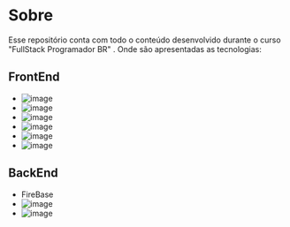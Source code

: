 # Sobre

Esse repositório conta com todo o conteúdo desenvolvido durante o curso "FullStack Programador BR" . Onde são apresentadas as tecnologias:

## FrontEnd

- ![image](https://img.shields.io/badge/HTML5-E34F26?style=for-the-badge&logo=html5&logoColor=white) <br>
- ![image](https://img.shields.io/badge/CSS3-1572B6?style=for-the-badge&logo=css3&logoColor=white) <br>
- ![image](https://img.shields.io/badge/JavaScript-323330?style=for-the-badge&logo=javascript&logoColor=F7DF1E) <br>
- ![image](https://img.shields.io/badge/jQuery-0769AD?style=for-the-badge&logo=jquery&logoColor=white) <br>
- ![image](https://img.shields.io/badge/Bootstrap-563D7C?style=for-the-badge&logo=bootstrap&logoColor=white)<br>
- ![image](https://img.shields.io/badge/React-20232A?style=for-the-badge&logo=react&logoColor=61DAFB) <br>

## BackEnd

- FireBase <br>
- ![image](https://img.shields.io/badge/Node.js-43853D?style=for-the-badge&logo=node.js&logoColor=white) <br>
- ![image](https://img.shields.io/badge/MongoDB-4EA94B?style=for-the-badge&logo=mongodb&logoColor=white) <br>







